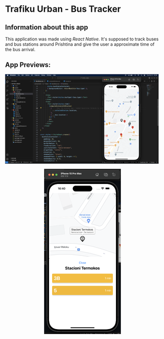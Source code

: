 # Trafiku Urban - Bus Tracker

## Information about this app

This application was made using _React Native_.
It's supposed to track buses and bus stations around Prishtina and give the user a approximate time of the bus arrival.

## App Previews:

<img src="photos/image.png" width="500">
<p align="center">
  <img src="photos/image_2.png" width="250" >
</p>
